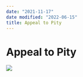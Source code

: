 ```yaml
---
date: "2021-11-17"
date modified: "2022-06-15"
title: Appeal to Pity
---
```


# Appeal to Pity
![](https://i.imgur.com/ioRkE6J.png)
